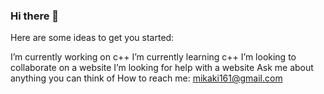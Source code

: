 ### Hi there 👋

<!--
**Mikaki1600/Mikaki1600** is a ✨ _special_ ✨ repository because its `README.md` (this file) appears on your GitHub profile.
-->
Here are some ideas to get you started:

I’m currently working on c++
I’m currently learning c++
I’m looking to collaborate on a website
I’m looking for help with a website
Ask me about anything you can think of
How to reach me: mikaki161@gmail.com

